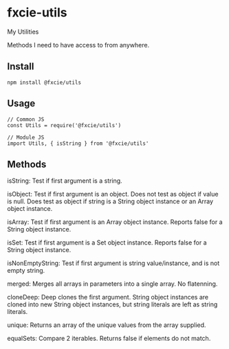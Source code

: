 # fxcie-utils
My Utilities

Methods I need to have access to from anywhere.

## Install

```
npm install @fxcie/utils
```

## Usage

```
// Common JS
const Utils = require('@fxcie/utils')

// Module JS
import Utils, { isString } from '@fxcie/utils'
```

## Methods

isString: Test if first argument is a string.

isObject: Test if first argument is an object. Does not test as object if value is null. Does test as object if string is a String object instance or an Array object instance.

isArray: Test if first argument is an Array object instance. Reports false for a String object instance.

isSet: Test if first argument is a Set object instance. Reports false for a String object instance.

isNonEmptyString: Test if first argument is string value/instance, and is not empty string.

merged: Merges all arrays in parameters into a single array. No flatenning.

cloneDeep: Deep clones the first argument. String object instances are cloned into new String object instances, but string literals are left as string literals.

unique: Returns an array of the unique values from the array supplied.

equalSets: Compare 2 iterables. Returns false if elements do not match.